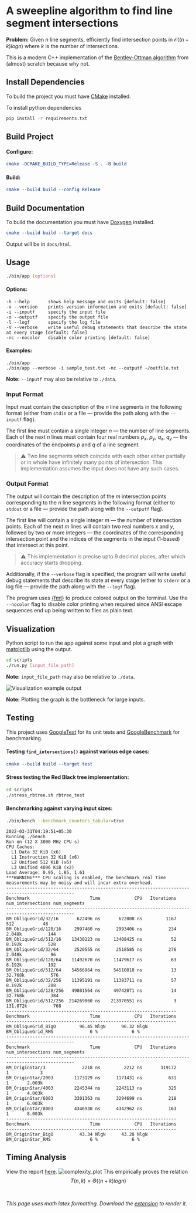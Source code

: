 # A sweepline algorithm to find line segment intersections
**Problem:** Given $n$ line segments, efficiently find intersection points in $\mathcal{O}((n + k) log n)$ where $k$ is the number of intersections.

This is a modern C++ implementation of the [Bentley-Ottman algorithm](https://en.wikipedia.org/wiki/Bentley%E2%80%93Ottmann_algorithm) from (almost) scratch because why not.

## Install Dependencies
To build the project you must have [CMake](https://cmake.org/install/) installed.

To install python dependencies
```sh
pip install -r requirements.txt
```

## Build Project
#### Configure:
```cmake
cmake -DCMAKE_BUILD_TYPE=Release -S . -B build
```
#### Build:
```cmake
cmake --build build --config Release
```

## Build Documentation
To build the documentation you must have [Doxygen](https://github.com/doxygen/doxygen) installed.

```cmake
cmake --build build --target docs
```

Output will be in `docs/html`.

## Usage

```bash
./bin/app [options]
```
#### Options:
```brainfuck
-h --help     	shows help message and exits [default: false]
-v --version  	prints version information and exits [default: false]
-i --inputf   	specify the input file
-o --outputf  	specify the output file
-l --logf     	specify the log file
-V --verbose  	write useful debug statements that describe the state at every stage [default: false]
-nc --nocolor 	disable color printing [default: false]
```
#### Examples:
```
./bin/app
./bin/app --verbose -i sample_test.txt -nc --outputf ~/outfile.txt
```

**Note:** `--inputf` may also be relative to `./data`.

### Input Format
Input must contain the description of the $n$ line segments in the following format (either from `stdin` or a file — provide the path along with the `--inputf` flag).

The first line must contain a single integer $n$ — the number of line segments. Each of the next $n$ lines must contain four real numbers $p_x$, $p_y$, $q_x$, $q_y$ — the coordinates of the endpoints $p$ and $q$ of a line segment.

> :warning: Two line segments which coincide with each other either partially or in whole have infinitely many points of intersection. This implementation assumes the input does not have any such cases.

### Output Format
The output will contain the description of the $m$ intersection points corresponding to the $n$ line segments in the following format (either to `stdout` or a file — provide the path along with the `--outputf` flag).

The first line will contain a single integer $m$ — the number of intersection points. Each of the next $m$ lines will contain two real numbers $x$ and $y$, followed by two or more integers — the coordinates of the corresponding intersection point and the indices of the segments in the input (1-based) that intersect at this point.

> :warning: This implementation is precise upto 9 decimal places, after which accuracy starts dropping.

Additionally, if the `--verbose` flag is specified, the program will write useful debug statements that describe its state at every stage (either to `stderr` or a log file — provide the path along with the `--logf` flag).

The program uses [{fmt}](https://github.com/fmtlib/fmt) to produce colored output on the terminal. Use the `--nocolor` flag to disable color printing when required since ANSI escape sequences end up being written to files as plain text.

## Visualization
Python script to run the app against some input and plot a graph with [matplotlib](https://matplotlib.org/) using the output.

```sh
cd scripts
./run.py [input_file_path]
```

**Note:** `input_file_path` may also be relative to `./data`.

![Visualization example output](https://user-images.githubusercontent.com/55075129/160944227-342b2220-27e9-4dbd-96b2-29ab7833bb6c.png)

**Note:** Plotting the graph is the bottleneck for large inputs.


## Testing
This project uses [GoogleTest](https://github.com/google/googletest) for its unit tests and [GoogleBenchmark](https://github.com/google/benchmark) for benchmarking.

#### Testing `find_intersections()` against various edge cases:
```cmake
cmake --build build --target test
```

#### Stress testing the Red Black tree implementation:
```sh
cd scripts
./stress_rbtree.sh rbtree_test
```

#### Benchmarking against varying input sizes:
```sh
./bin/bench --benchmark_counters_tabular=true
```

```
2022-03-31T04:19:51+05:30
Running ./bench
Run on (12 X 3000 MHz CPU s)
CPU Caches:
  L1 Data 32 KiB (x6)
  L1 Instruction 32 KiB (x6)
  L2 Unified 512 KiB (x6)
  L3 Unified 4096 KiB (x2)
Load Average: 0.95, 1.85, 1.61
***WARNING*** CPU scaling is enabled, the benchmark real time measurements may be noisy and will incur extra overhead.
------------------------------------------------------------------------------------------------
Benchmark                       Time             CPU   Iterations num_intersections num_segments
------------------------------------------------------------------------------------------------
BM_ObliqueGrid/32/16       622496 ns       622008 ns         1167               512           48
BM_ObliqueGrid/128/16     2997460 ns      2993406 ns          234            2.048k          144
BM_ObliqueGrid/512/16    13430223 ns     13408425 ns           52            8.192k          528
BM_ObliqueGrid/32/64      2520555 ns      2518585 ns          276            2.048k           96
BM_ObliqueGrid/128/64    11492670 ns     11479617 ns           63            8.192k          192
BM_ObliqueGrid/512/64    54566964 ns     54510818 ns           13           32.768k          576
BM_ObliqueGrid/32/256    11395191 ns     11383711 ns           57            8.192k          288
BM_ObliqueGrid/128/256   49801564 ns     49742071 ns           14           32.768k          384
BM_ObliqueGrid/512/256  214269060 ns    213970551 ns            3          131.072k          768
-----------------------------------------------------------------
Benchmark                       Time             CPU   Iterations
-----------------------------------------------------------------
BM_ObliqueGrid_BigO         96.45 NlgN      96.32 NlgN
BM_ObliqueGrid_RMS              6 %             6 %
------------------------------------------------------------------------------------------------
Benchmark                       Time             CPU   Iterations num_intersections num_segments
------------------------------------------------------------------------------------------------
BM_OriginStar/3              2218 ns         2212 ns       319172                 1            3
BM_OriginStar/2003        1173129 ns      1171431 ns          631                 1       2.003k
BM_OriginStar/4003        2245344 ns      2243113 ns          325                 1       4.003k
BM_OriginStar/6003        3301363 ns      3294699 ns          218                 1       6.003k
BM_OriginStar/8003        4346930 ns      4342962 ns          163                 1       8.003k
-----------------------------------------------------------------
Benchmark                       Time             CPU   Iterations
-----------------------------------------------------------------
BM_OriginStar_BigO          43.34 NlgN      43.28 NlgN
BM_OriginStar_RMS               6 %             6 %
```

## Timing Analysis
View the report [here](./report/report.ipynb).
![complexity_plot](https://user-images.githubusercontent.com/55075129/162203618-d92f48b8-d5b5-4d88-a5f7-57a07a761abc.png)
This empirically proves the relation
$$ T(n, k) = \Theta((n+k)logn) $$

</br>

*This page uses math latex formatting. Download the [extension](https://chrome.google.com/webstore/detail/github-math-display/cgolaobglebjonjiblcjagnpmdmlgmda) to render it.*
